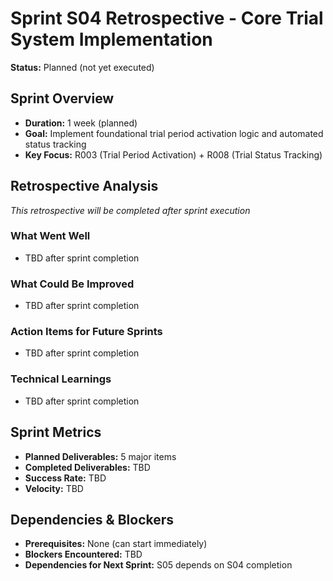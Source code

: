 # Sprint S04 Retrospective - Core Trial System Implementation

**Status:** Planned (not yet executed)

## Sprint Overview
- **Duration:** 1 week (planned)
- **Goal:** Implement foundational trial period activation logic and automated status tracking
- **Key Focus:** R003 (Trial Period Activation) + R008 (Trial Status Tracking)

## Retrospective Analysis
*This retrospective will be completed after sprint execution*

### What Went Well
- TBD after sprint completion

### What Could Be Improved
- TBD after sprint completion

### Action Items for Future Sprints
- TBD after sprint completion

### Technical Learnings
- TBD after sprint completion

## Sprint Metrics
- **Planned Deliverables:** 5 major items
- **Completed Deliverables:** TBD
- **Success Rate:** TBD
- **Velocity:** TBD

## Dependencies & Blockers
- **Prerequisites:** None (can start immediately)
- **Blockers Encountered:** TBD
- **Dependencies for Next Sprint:** S05 depends on S04 completion